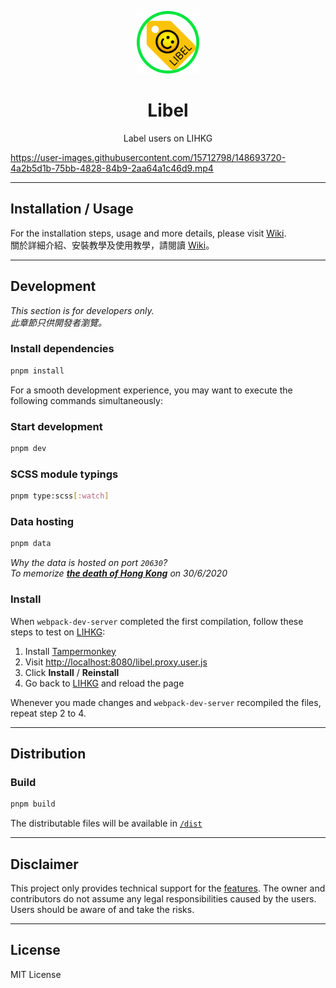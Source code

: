 <p align="center">
  <img src="./assets/logos/libel.png" alt="Libel" width="100"/>
  <h1 align="center">Libel</h1>
  <p align="center">Label users on LIHKG</p>
</p>

https://user-images.githubusercontent.com/15712798/148693720-4a2b5d1b-75bb-4828-84b9-2aa64a1c46d9.mp4

***

## Installation / Usage

For the installation steps, usage and more details, please visit [Wiki](https://github.com/kitce/libel/wiki).  
關於詳細介紹、安裝教學及使用教學，請閱讀 [Wiki](https://github.com/kitce/libel/wiki)。

***

## Development

*This section is for developers only.  
此章節只供開發者瀏覽。*

### Install dependencies

```bash
pnpm install
```

For a smooth development experience, you may want to execute the following commands simultaneously:

### Start development

```bash
pnpm dev
```

### SCSS module typings

```bash
pnpm type:scss[:watch]
```

### Data hosting

```bash
pnpm data
```

*Why the data is hosted on port `20630`?*  
*To memorize [**the death of Hong Kong**](https://en.wikipedia.org/wiki/Hong_Kong_national_security_law) on 30/6/2020*

### Install

When `webpack-dev-server` completed the first compilation, follow these steps to test on [LIHKG](https://lihkg.com/):

1. Install [Tampermonkey](https://www.tampermonkey.net/)
2. Visit [http://localhost:8080/libel.proxy.user.js](http://localhost:8080/libel.proxy.user.js)
3. Click **Install** / **Reinstall**
4. Go back to [LIHKG](https://lihkg.com/) and reload the page

Whenever you made changes and `webpack-dev-server` recompiled the files, repeat step 2 to 4.

***

## Distribution

### Build

```bash
pnpm build
```

The distributable files will be available in [`/dist`](https://github.com/kitce/libel/tree/master/dist)

***

## Disclaimer

This project only provides technical support for the [features](https://github.com/kitce/libel/wiki#%E5%8A%9F%E8%83%BD). The owner and contributors do not assume any legal responsibilities caused by the users. Users should be aware of and take the risks.

***

## License

MIT License
